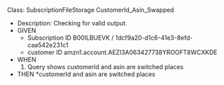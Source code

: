 Class: SubscriptionFileStorage
CustomerId_Asin_Swapped
* Description: Checking for valid output.
* GIVEN
    * Subscription ID B00ILBUEVK / 1dcf9a20-d1c6-41e3-8efd-caa542e231c1
    * customer ID amzn1.account.AEZI3A063427738YROOFT8WCXKDE
* WHEN
    1. Query shows customerId and asin are switched places
* THEN
    *customerId and asin are switched places